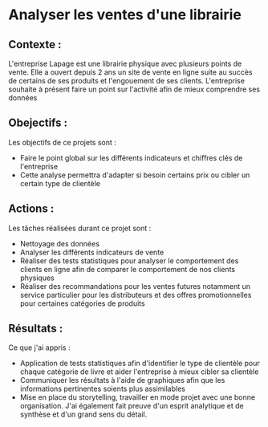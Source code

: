 # **Analyser les ventes d'une librairie**

## **Contexte** : 

L'entreprise Lapage est une librairie physique avec plusieurs points de vente. Elle a ouvert depuis 2 ans un site de vente en ligne suite au succès de certains de ses produits et l'engouement de ses clients. 
L'entreprise souhaite à présent faire un point sur l'activité afin de mieux comprendre ses données

## **Obejectifs** : 
Les objectifs de ce projets sont :
- Faire le point global sur les différents indicateurs et chiffres clés de l'entreprise
- Cette analyse permettra d'adapter si besoin certains prix ou cibler un certain type de clientèle 

## **Actions** : 
Les tâches réalisées durant ce projet sont : 
- Nettoyage des données
- Analyser les différents indicateurs de vente
- Réaliser  des tests statistiques pour analyser le comportement des clients en ligne afin de comparer le comportement de nos clients physiques 
- Réaliser des recommandations pour les ventes futures notamment un service particulier pour les distributeurs et des offres promotionnelles pour certaines catégories de produits

## **Résultats** : 
Ce que j'ai appris : 
- Application de tests statistiques afin d'identifier le type de clientèle pour chaque catégorie de livre et aider l'entreprise à mieux cibler sa clientèle 
- Communiquer les résultats à l'aide de graphiques afin que les informations pertinentes soients plus assimilables 
- Mise en place du storytelling, travailler en mode projet avec une bonne organisation. J'ai également fait preuve d'un esprit analytique et de synthèse et d'un grand sens du détail.


